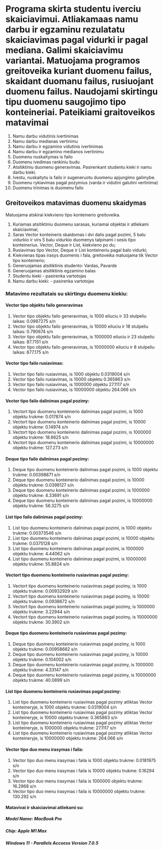 # Programa skirta studentu iverciu skaiciavimui. Atliakamaas namu darbu ir egzaminu rezulatatu skaiciavimas pagal vidurki ir pagal mediana. Galimi skaiciavimu variantai. Matuojama programos greitoveika kuriant duomenu failus, skaidant duomanu failus, rusiuojant duomenu failus. Naudojami skirtingu tipu duomenu saugojimo <T> tipo konteineriai. Pateikiami graitoveikos matavimai
1. Namu darbu vidutinis ivertinimas
2. Namu darbu medianas vertinimu
3. Namu darbu ir egzamino vidutinis ivertinimas
4. Namu darbu ir egzamino medianos ivertinimu
5. Duomenu nuskaitymas is failo
6. Duomenu ivedimas rankiniu budu
7. Atsitiktiniu duomenu generavimas. Pasirenkant studentu kieki ir namu darbu kieki.
8. Ivestu, nuskaitytu is failo ir sugeneruotu duomenu apjungimo galimybe.
10. Duomenu rykiavimas pagal pozymius (varda ir vidutini galutini vertinima)
10. Duomenu trinimas is duomenu failo

  ## Greitoveikos matavimas duomenu skaidymas
Matuojama atskirai kiekvieno <T> tipo konteinerio greitoveika.
1. Kuriamas atsitiktiniu duomenu sarasas, kuriamai objektai ir atliekami skaiciavimai;
2. Saras <T> Vector konteineris skaidomas i dvi dalis pagal pozimi, 5 balu vidurkio ir virs 5 balu vidurkio
duomenys talpinami i sesis <T> tipo konteinerius. Vector, Deque ir List, kiekvieno po du;
3. Rusiavimas <T> tipo Vector, Deque ir List konteineriu pagal balo vidurki;
4. Kiekvienas tipas irasys duomenis i fala, greitoveika matuojama tik Vector tipo konteinerio;
5. Generuojamas atsitiktinis studento: Vardas, Pavarde
6. Generuojamas atsitiktinis egzamino balas
7. Studentu kieki - pasirenka vartotojas
8. Namu darbu kieki: - pasirenka vartotojas

  ### Matavimo rezultatais su skirtingu duomenu kiekiu:

  #### Vector tipo objektu failo generavimas
1. Vector tipo objektu failo generavimas, is 1000 eiluciu ir 33 stulpeliu laikas: 0.0987275 s/n
2. Vector tipo objektu failo generavimas, is 10000 eiluciu ir 18 stulpeliu laikas: 0.790674 s/n
3. Vector tipo objektu failo generavimas, is 1000000 eiluciu ir 23 stulpeliu laikas: 87.7151 s/n
4. Vector tipo objektu failo generavimas, is 10000000 eiluciu ir 8 stulpeliu laikas: 677.175 s/n

  #### Vector tipo failo rusiavimas:
1. Vector tipo failo rusiavimas, is 1000 objektu 0.0319004 s/n
2. Vector tipo failo rusiavimas, is 10000 objektu 0.365863 s/n
3. Vector tipo failo rusiavimas, is 1000000 objektu 27.1117 s/n
4. Vector tipo failo rusiavimas, is 10000000 objektu 264.066 s/n

  #### Vector tipo failo dalinimas pagal pozimy:
1. Vectort tipo duomenu konteinerio dalinimas pagal pozimi, is 1000 objektu trukme: 0.017874 s/n
2. Vectort tipo duomenu konteinerio dalinimas pagal pozimi, is 10000 objektu trukme: 0.14974 s/n
3. Vectort tipo duomenu konteinerio dalinimas pagal pozimi, is 1000000 objektu trukme: 18.6625 s/n
4. Vectort tipo duomenu konteinerio dalinimas pagal pozimi, is 10000000 objektu trukme: 127.273 s/n
  
  #### Deque tipo failo dalinimas pagal pozimy:
1. Deque tipo duomenu konteinerio dalinimas pagal pozimi, is 1000 objektu trukme: 0.00398871 s/n
2. Deque tipo duomenu konteinerio dalinimas pagal pozimi, is 10000 objektu trukme: 0.0398127 s/n
3. Deque tipo duomenu konteinerio dalinimas pagal pozimi, is 1000000 objektu trukme: 4.33691 s/n
4. Deque tipo duomenu konteinerio dalinimas pagal pozimi, is 10000000 objektu trukme: 56.3275 s/n
  
  #### List tipo failo dalinimas pagal pozimy:
1. List tipo duomenu konteinerio dalinimas pagal pozimi, is 1000 objektu trukme: 0.00373546 s/n
2. List tipo duomenu konteinerio dalinimas pagal pozimi, is 10000 objektu trukme: 0.0375128 s/n
3. List tipo duomenu konteinerio dalinimas pagal pozimi, is 1000000 objektu trukme: 4.44062 s/n
4. List tipo duomenu konteinerio dalinimas pagal pozimi, is 10000000 objektu trukme: 55.8824 s/n
  
  #### Vectort tipo duomenu konteinerio rusiavimas pagal pozimy:
1. Vectort tipo duomenu konteinerio rusiavimas pagal pozimy, is 1000 objektu trukme: 0.00932929 s/n
2. Vectort tipo duomenu konteinerio rusiavimas pagal pozimy, is 10000 objektu trukme: 0.0938672 s/n
3. Vectort tipo duomenu konteinerio rusiavimas pagal pozimy, is 1000000 objektu trukme: 3.22944 s/n
4. Vectort tipo duomenu konteinerio rusiavimas pagal pozimy, is 10000000 objektu trukme: 30.3902 s/n

  #### Deque tipo duomenu konteinerio rusiavimas pagal pozimy:
1. Deque tipo duomenu konteinerio rusiavimas pagal pozimy, is 1000 objektu trukme: 0.00958662 s/n
2. Deque tipo duomenu konteinerio rusiavimas pagal pozimy, is 10000 objektu trukme: 0.104002 s/n
3. Deque tipo duomenu konteinerio rusiavimas pagal pozimy, is 1000000 objektu trukme: 4.33147 s/n
4. Deque tipo duomenu konteinerio rusiavimas pagal pozimy, is 10000000 objektu trukme: 40.0899 s/n

  #### List tipo duomenu konteinerio rusiavimas pagal pozimy:
1. List tipo duomenu konteinerio rusiavimas pagal pozimy atliktas Vector konteineryje, is 1000 objektu trukme: 0.0319004 s/n
2. List tipo duomenu konteinerio rusiavimas pagal pozimy atliktas Vector konteineryje, is 10000 objektu trukme: 0.365863 s/n
3. List tipo duomenu konteinerio rusiavimas pagal pozimy atliktas Vector konteineryje, is 1000000 objektu trukme: 27.1117 s/n
4. List tipo duomenu konteinerio rusiavimas pagal pozimy atliktas Vector konteineryje, is 10000000 objektu trukme: 264.066 s/n

  #### Vector tipo duo menu irasymas i faila:
1. Vector tipo duo menu irasymas i faila is 1000 objektu trukme: 0.0181975 s/n
2. Vector tipo duo menu irasymas i faila is 10000 objektu trukme: 0.16294 s/n
3. Vector tipo duo menu irasymas i faila is 1000000 objektu trukme: 16.2968 s/n
4. Vector tipo duo menu irasymas i faila is 10000000 objektu trukme: 130.292 s/n


#### Matavivai ir skaiciavimai atliekami su:
  ##### Model Name:	MacBook Pro
  ##### Chip:	Apple M1 Max
  ##### Windows 11 - Parallels Accsess Version 7.0.5 

  



